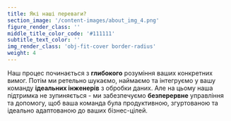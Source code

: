 ```yaml
---
title: Які наші переваги?
section_image: '/content-images/about_img_4.png'
figure_render_class: ''
middle_title_color_code: '#111111'
subtitle_text_color: ''
img_render_class: 'obj-fit-cover border-radius'
weight: 4
---
```


Наш процес починається з **глибокого** розуміння ваших конкретних вимог. 
Потім ми ретельно шукаємо, наймаємо та інтегруємо у вашу команду **ідеальних інженерів** з обробки даних. 
Але на цьому наша підтримка не зупиняється - ми забезпечуємо **безперервне** управління та допомогу, 
щоб ваша команда була продуктивною, згуртованою та ідеально адаптованою до ваших бізнес-цілей.